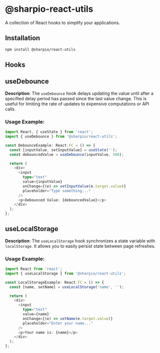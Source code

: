 # @sharpio-react-utils

A collection of React hooks to simplify your applications.

## Installation

```bash
npm install @sharpio/react-utils
```


## Hooks

## useDebounce

**Description**: The `useDebounce` hook delays updating the value until after a specified delay period has passed since the last value change. This is useful for limiting the rate of updates to expensive computations or API calls.

### Usage Example:

```typescript
import React, { useState } from 'react';
import { useDebounce } from '@sharpio/react-utils';

const DebounceExample: React.FC = () => {
  const [inputValue, setInputValue] = useState('');
  const debouncedValue = useDebounce(inputValue, 500);

  return (
    <div>
      <input
        type="text"
        value={inputValue}
        onChange={(e) => setInputValue(e.target.value)}
        placeholder="Type something..."
      />
      <p>Debounced Value: {debouncedValue}</p>
    </div>
  );
};
```


## useLocalStorage

**Description**: The `useLocalStorage` hook synchronizes a state variable with `localStorage`. It allows you to easily persist state between page refreshes.

### Usage Example:

```typescript
import React from 'react';
import { useLocalStorage } from '@sharpio/react-utils';

const LocalStorageExample: React.FC = () => {
  const [name, setName] = useLocalStorage('name', '');

  return (
    <div>
      <input
        type="text"
        value={name}
        onChange={(e) => setName(e.target.value)}
        placeholder="Enter your name..."
      />
      <p>Your name is: {name}</p>
    </div>
  );
};
```


